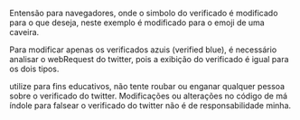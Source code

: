 Entensão para navegadores, onde o simbolo do verificado é modificado para o que deseja, neste exemplo é modificado para o emoji de uma caveira.

Para modificar apenas os verificados azuis (verified blue), é necessário analisar o webRequest do twitter, pois a exibição do verificado é igual para os dois tipos.

utilize para fins educativos, não tente roubar ou enganar qualquer pessoa sobre o verificado do twitter.
Modificações ou alterações no código de má índole para falsear o verificado do twitter não é de responsabilidade minha.
